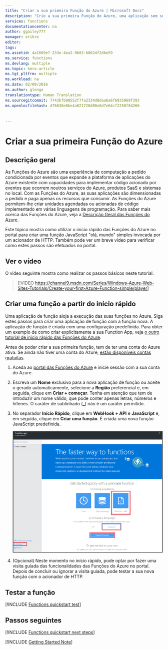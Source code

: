 ```yaml
---
title: "Criar a sua primeira Função do Azure | Microsoft Docs"
description: "Crie a sua primeira Função do Azure, uma aplicação sem servidor, em menos de dois minutos."
services: functions
documentationcenter: na
author: ggailey777
manager: erikre
editor: 
tags: 
ms.assetid: 4a1669e7-233e-4ea2-9b83-b8624f2dbe59
ms.service: functions
ms.devlang: multiple
ms.topic: hero-article
ms.tgt_pltfrm: multiple
ms.workload: na
ms.date: 02/09/2016
ms.author: glenga
translationtype: Human Translation
ms.sourcegitcommit: 7743bfb98552f7fa2334d8daa6a6f6935969f393
ms.openlocfilehash: d76630e0be4a021720d88e6d7e64cf2258f84266


---
```

# <a name="create-your-first-azure-function"></a>Criar a sua primeira Função do Azure
## <a name="overview"></a>Descrição geral
As Funções do Azure são uma experiência de computação a pedido condicionada por eventos que expande a plataforma de aplicações do Azure existente com capacidades para implementar código acionado por eventos que ocorrem noutros serviços do Azure, produtos SaaS e sistemas no local. Com as Funções do Azure, as suas aplicações são dimensionadas a pedido e paga apenas os recursos que consumir. As Funções do Azure permitem-lhe criar unidades agendadas ou acionadas de código implementado em várias linguagens de programação. Para saber mais acerca das Funções do Azure, veja a [Descrição Geral das Funções do Azure](functions-overview.md).

Este tópico mostra como utilizar o início rápido das Funções do Azure no portal para criar uma função JavaScript "olá, mundo" simples invocada por um acionador de HTTP. Também pode ver um breve vídeo para verificar como estes passos são efetuados no portal.

## <a name="watch-the-video"></a>Ver o vídeo
O vídeo seguinte mostra como realizar os passos básicos neste tutorial. 

> [!VIDEO https://channel9.msdn.com/Series/Windows-Azure-Web-Sites-Tutorials/Create-your-first-Azure-Function-simple/player]
> 
> 

## <a name="create-a-function-from-the-quickstart"></a>Criar uma função a partir do início rápido
Uma aplicação de função aloja a execução das suas funções no Azure. Siga estes passos para criar uma aplicação de função com a função nova. A aplicação de função é criada com uma configuração predefinida. Para obter um exemplo de como criar explicitamente a sua Function App, veja [o outro tutorial de início rápido das Funções do Azure](functions-create-first-azure-function-azure-portal.md).

Antes de poder criar a sua primeira função, tem de ter uma conta do Azure ativa. Se ainda não tiver uma conta do Azure, [estão disponíveis contas gratuitas](https://azure.microsoft.com/free/).

1. Aceda ao [portal das Funções do Azure](https://functions.azure.com/signin) e inicie sessão com a sua conta do Azure.
2. Escreva um **Nome** exclusivo para a nova aplicação de função ou aceite o gerado automaticamente, selecione a **Região** preferencial e, em seguida, clique em **Criar + começar**. Tenha em atenção que tem de introduzir um nome válido, que pode conter apenas letras, números e hífenes. O caráter de sublinhado (**_**) não é um caráter permitido.
3. No separador **Início Rápido**, clique em **WebHook + API** e **JavaScript** e, em seguida, clique em **Criar uma função**. É criada uma nova função JavaScript predefinida. 
   
    ![](./media/functions-create-first-azure-function/function-app-quickstart-node-webhook.png)
4. (Opcional) Neste momento no início rápido, pode optar por fazer uma visita guiada das funcionalidades das Funções do Azure no portal. Depois de concluir ou ignorar a visita guiada, pode testar a sua nova função com o acionador de HTTP.

## <a name="test-the-function"></a>Testar a função
[!INCLUDE [Functions quickstart test](../../includes/functions-quickstart-test.md)]

## <a name="next-steps"></a>Passos seguintes
[!INCLUDE [Functions quickstart next steps](../../includes/functions-quickstart-next-steps.md)]

[!INCLUDE [Getting Started Note](../../includes/functions-get-help.md)]




<!--HONumber=Feb17_HO2-->


